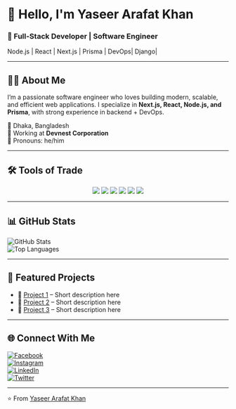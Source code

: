 # 👋 Hello, I'm Yaseer Arafat Khan  

### 🚀 Full-Stack Developer | Software Engineer  
Node.js | React | Next.js | Prisma | DevOps| Django| 

---

## 🧑‍💻 About Me
I’m a passionate software engineer who loves building modern, scalable, and efficient web applications. I specialize in **Next.js, React, Node.js, and Prisma**, with strong experience in backend + DevOps.  

📍 Dhaka, Bangladesh  
💼 Working at **Devnest Corporation**  
📝 Pronouns: he/him  

---

## 🛠 Tools of Trade  

<p align="center">
  <img src="https://img.shields.io/badge/Node.js-43853D?style=for-the-badge&logo=node-dot-js&logoColor=white"/>
  <img src="https://img.shields.io/badge/React-20232A?style=for-the-badge&logo=react&logoColor=61DAFB"/>
  <img src="https://img.shields.io/badge/Next.js-000000?style=for-the-badge&logo=nextdotjs&logoColor=white"/>
  <img src="https://img.shields.io/badge/Prisma-2D3748?style=for-the-badge&logo=prisma&logoColor=white"/>
  <img src="https://img.shields.io/badge/TailwindCSS-38B2AC?style=for-the-badge&logo=tailwind-css&logoColor=white"/>
  <img src="https://img.shields.io/badge/Docker-2496ED?style=for-the-badge&logo=docker&logoColor=white"/>
</p>

---

## 📊 GitHub Stats
![GitHub Stats](https://github-readme-stats.vercel.app/api?username=Yaseer123&show_icons=true&theme=radical)  
![Top Languages](https://github-readme-stats.vercel.app/api/top-langs/?username=Yaseer123&layout=compact&theme=radical)  

---

## 📌 Featured Projects
- 🔗 [Project 1](https://github.com/Yaseer123/project1) – Short description here  
- 🔗 [Project 2](https://github.com/Yaseer123/project2) – Short description here  
- 🔗 [Project 3](https://github.com/Yaseer123/project3) – Short description here  

---

## 🌐 Connect With Me
[![Facebook](https://img.shields.io/badge/Facebook-%231877F2.svg?&logo=facebook&logoColor=white)](https://facebook.com/yourpage)  
[![Instagram](https://img.shields.io/badge/Instagram-%23E4405F.svg?&logo=instagram&logoColor=white)](https://instagram.com/yourpage)  
[![LinkedIn](https://img.shields.io/badge/LinkedIn-%230077B5.svg?&logo=linkedin&logoColor=white)](https://linkedin.com/in/yourprofile)  
[![Twitter](https://img.shields.io/badge/Twitter-%231DA1F2.svg?&logo=twitter&logoColor=white)](https://twitter.com/yourprofile)  

---

⭐️ From [Yaseer Arafat Khan](https://github.com/Yaseer123)

